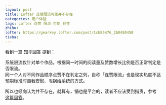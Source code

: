 ```yaml
---
layout: post
title: Lofter 连赞限流可能并不存在
categories: 用户体验
tags: Lofter 连赞 限流 可能 存在
zhihu: 
lofter: https://gearkey.lofter.com/post/1cb86476_2b8480450
tieba: 
---
```


看到一篇 [知乎回答](https://www.zhihu.com/answer/2610529782) 提到：

系统限流仅针对单个作品，根据同一时间的阅读量及赞数增长比例是否正常判定是否限流。  
同一个人对不同作品顺序点赞不在判定之列，自称「连赞限流」也是现实热度不达预期标准时自我安慰、甩锅给系统的方式。

所以也倾向认为并不存在，就算有，锅也是平台的，读者不应该受到指责，参考 [这篇回答](https://www.zhihu.com/answer/2542550711)。